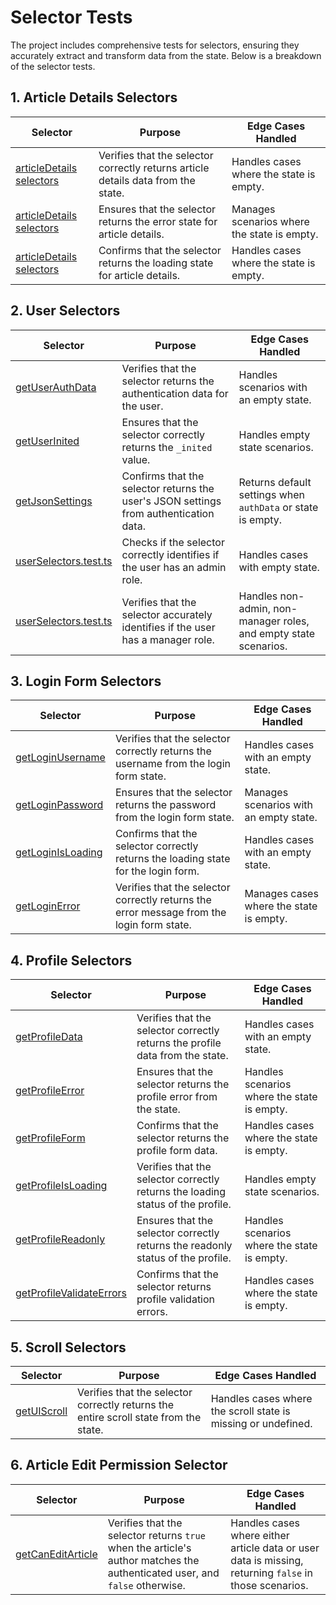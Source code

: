 # Selector Tests

The project includes comprehensive tests for selectors, ensuring they accurately extract and transform data from the state. Below is a breakdown of the selector tests.

## 1. Article Details Selectors

| Selector  | Purpose                                                                                   | Edge Cases Handled                         |
|----------------|-------------------------------------------------------------------------------------------|--------------------------------------------|
 | [articleDetails selectors](../../../src/entities/Article/model/selectors/articleDetails.test.ts) | Verifies that the selector correctly returns article details data from the state.         | Handles cases where the state is empty.    |
| [articleDetails selectors](../../../src/entities/Article/model/selectors/articleDetails.test.ts) | Ensures that the selector returns the error state for article details.                    | Manages scenarios where the state is empty.|
| [articleDetails selectors](../../../src/entities/Article/model/selectors/articleDetails.test.ts) | Confirms that the selector returns the loading state for article details.                 | Handles cases where the state is empty.    |

## 2. User Selectors

| Selector  | Purpose                                                                                   | Edge Cases Handled                         |
|----------------|-------------------------------------------------------------------------------------------|--------------------------------------------|
| [getUserAuthData](../../../src/entities/User/model/selectors/getUserAuthData/getUserAuthData.test.ts) | Verifies that the selector returns the authentication data for the user.                  | Handles scenarios with an empty state.     |
| [getUserInited](../../../src/entities/User/model/selectors/getUserInited/getUserInited.test.ts) | Ensures that the selector correctly returns the `_inited` value.                          | Handles empty state scenarios.             |
 | [getJsonSettings](../../../src/entities/User/model/selectors/getJsonSettings/getJsonSettings.test.ts) | Confirms that the selector returns the user's JSON settings from authentication data.     | Returns default settings when `authData` or state is empty. |
| [userSelectors.test.ts](../../../src/entities/User/model/selectors/roles/userSelectors.test.ts) | Checks if the selector correctly identifies if the user has an admin role.                | Handles cases with empty state.            |
| [userSelectors.test.ts](../../../src/entities/User/model/selectors/roles/userSelectors.test.ts) | Verifies that the selector accurately identifies if the user has a manager role.          | Handles non-admin, non-manager roles, and empty state scenarios. |

## 3. Login Form Selectors
| Selector  | Purpose                                                                                   | Edge Cases Handled                         |
|----------------|-------------------------------------------------------------------------------------------|--------------------------------------------|
 | [getLoginUsername](../../../src/features/AuthByUsername/model/selectors/getLoginUsername/getLoginUsername.test.ts) | Verifies that the selector correctly returns the username from the login form state.       | Handles cases with an empty state.         |
  | [getLoginPassword](../../../src/features/AuthByUsername/model/selectors/getLoginPassword/getLoginPassword.ts) | Ensures that the selector returns the password from the login form state.                  | Manages scenarios with an empty state.     |
 | [getLoginIsLoading](../../../src/features/AuthByUsername/model/selectors/getLoginIsLoading/getLoginIsLoading.test.ts) | Confirms that the selector correctly returns the loading state for the login form.         | Handles cases with an empty state.         |
| [getLoginError](../..//src/features/AuthByUsername/model/selectors/getLoginError/getLoginError.test.ts) | Verifies that the selector correctly returns the error message from the login form state.  | Manages cases where the state is empty.    |

## 4. Profile Selectors


 | Selector  | Purpose                                                                                   | Edge Cases Handled                         |
|----------------|-------------------------------------------------------------------------------------------|--------------------------------------------|
 | [getProfileData](../../../src/features/EditableProfileCard/model/selectors/getProfileData/getProfileData.test.ts) | Verifies that the selector correctly returns the profile data from the state.             | Handles cases with an empty state.         |
 | [getProfileError](../../../src/features/EditableProfileCard/model/selectors/getProfileError/getProfileError.test.ts) | Ensures that the selector returns the profile error from the state.                       | Handles scenarios where the state is empty.|
 | [getProfileForm](../../../src/features/EditableProfileCard/model/selectors/getProfileForm/getProfileForm.test.ts) | Confirms that the selector returns the profile form data.                                 | Handles cases where the state is empty.    |
  | [getProfileIsLoading](../../../src/features/EditableProfileCard/model/selectors/getProfileIsLoading/getProfileIsLoading.test.ts) | Verifies that the selector correctly returns the loading status of the profile.           | Handles empty state scenarios.             |
 | [getProfileReadonly](../../../src/features/EditableProfileCard/model/selectors/getProfileReadonly/getProfileReadonly.test.ts) | Ensures that the selector correctly returns the readonly status of the profile.           | Handles scenarios where the state is empty.|
 | [getProfileValidateErrors](../../../src/features/EditableProfileCard/model/selectors/getProfileValidateErrors/getProfileValidateErrors.test.ts) | Confirms that the selector returns profile validation errors.                             | Handles cases where the state is empty.    |

## 5. Scroll Selectors

| Selector  | Purpose                                                                                   | Edge Cases Handled                         |
|----------------|-------------------------------------------------------------------------------------------|--------------------------------------------|
 | [getUIScroll](../../../src/widgets/Page/model/selectors/getUIScroll.test.ts) | Verifies that the selector correctly returns the entire scroll state from the state.       | Handles cases where the scroll state is missing or undefined. || [getUIScroll](../..//src/widgets/Page/model/selectors/getUIScroll.test.ts) | Confirms that the selector returns the scroll value for a given path.                      | Handles cases with unknown paths or missing scroll values. |

## 6. Article Edit Permission Selector

 | Selector  | Purpose                                                                                   | Edge Cases Handled                         |
|----------------|-------------------------------------------------------------------------------------------|--------------------------------------------|
 | [getCanEditArticle](../../../src/pages/ArticleDetailsPage/model/selectors/getCanEditArticle/getCanEditArticle.test.ts) | Verifies that the selector returns `true` when the article's author matches the authenticated user, and `false` otherwise. | Handles cases where either article data or user data is missing, returning `false` in those scenarios. |

